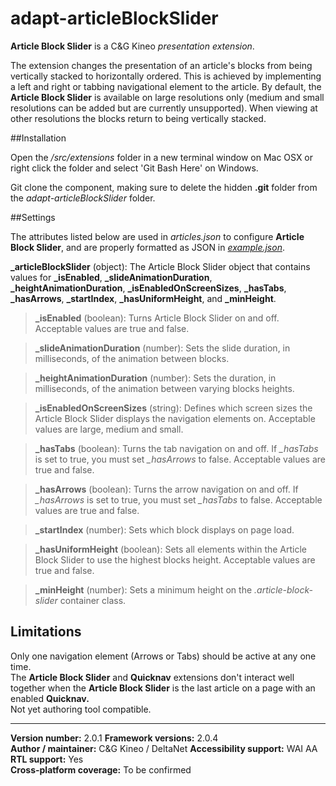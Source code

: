 # adapt-articleBlockSlider

**Article Block Slider** is a C&G Kineo *presentation extension*.

The extension changes the presentation of an article's blocks from being vertically stacked to horizontally ordered. This is achieved by implementing a left and right or tabbing navigational element to the article. By default, the **Article Block Slider** is available on large resolutions only (medium and small resolutions can be added but are currently unsupported). When viewing at other resolutions the blocks return to being vertically stacked.

##Installation

Open the */src/extensions* folder in a new terminal window on Mac OSX or right click the folder and select 'Git Bash Here' on Windows.

Git clone the component, making sure to delete the hidden **.git** folder from the *adapt-articleBlockSlider* folder.

##Settings  

The attributes listed below are used in *articles.json* to configure **Article Block Slider**, and are properly formatted as JSON in [*example.json*](https://github.com/cgkineo/adapt-articleBlockSlider/blob/master/example.json).

**_articleBlockSlider** (object): The Article Block Slider object that contains values for **_isEnabled**, **_slideAnimationDuration**, **_heightAnimationDuration**, **_isEnabledOnScreenSizes**, **_hasTabs**, **_hasArrows**, **_startIndex**, **_hasUniformHeight**, and **_minHeight**.

>**_isEnabled** (boolean): Turns Article Block Slider on and off. Acceptable values are true and false.

>**_slideAnimationDuration** (number): Sets the slide duration, in milliseconds, of the animation between blocks.

>**_heightAnimationDuration** (number): Sets the duration, in milliseconds, of the animation between varying blocks heights.

>**_isEnabledOnScreenSizes** (string): Defines which screen sizes the Article Block Slider displays the navigation elements on. Acceptable values are large, medium and small.

>**_hasTabs** (boolean): Turns the tab navigation on and off. If *_hasTabs* is set to true, you must set *_hasArrows* to false. Acceptable values are true and false. 

>**_hasArrows** (boolean): Turns the arrow navigation on and off. If *_hasArrows* is set to true, you must set *_hasTabs* to false. Acceptable values are true and false. 

>**_startIndex** (number): Sets which block displays on page load.

>**_hasUniformHeight** (boolean): Sets all elements within the Article Block Slider to use the highest blocks height. Acceptable values are true and false.

>**_minHeight** (number): Sets a minimum height on the *.article-block-slider* container class.

## Limitations
 
Only one navigation element (Arrows or Tabs) should be active at any one time.  
The **Article Block Slider** and **Quicknav** extensions don't interact well together when the **Article Block Slider** is the last article on a page with an enabled **Quicknav.**  
Not yet authoring tool compatible.

----------------------------
**Version number:**  2.0.1
**Framework versions:**  2.0.4  
**Author / maintainer:** C&G Kineo  / DeltaNet
**Accessibility support:** WAI AA  
**RTL support:** Yes  
**Cross-platform coverage:** To be confirmed  
